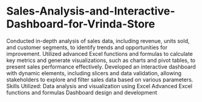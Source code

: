 # Sales-Analysis-and-Interactive-Dashboard-for-Vrinda-Store
Conducted in-depth analysis of sales data, including revenue, units sold, and customer segments, to identify trends and opportunities for improvement.
Utilized advanced Excel functions and formulas to calculate key metrics and generate visualizations, such as charts and pivot tables, to present sales performance effectively.
Developed an interactive dashboard with dynamic elements, including slicers and data validation, allowing stakeholders to explore and filter sales data based on various parameters.
Skills Utilized: Data analysis and visualization using Excel
                 Advanced Excel functions and formulas
                 Dashboard design and development


